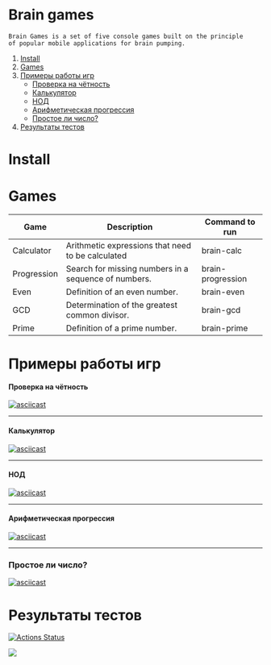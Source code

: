 # Brain games

    Brain Games is a set of five console games built on the principle 
    of popular mobile applications for brain pumping.

1. [Install](#install)
2. [Games](#games)
3. [Примеры работы игр](#exmaple)
    + [Проверка на чётность](#task5)
    + [Калькулятор](#task6)
    + [НОД](#task7)
    + [Арифметическая прогрессия](#task8)
    + [Простое ли число?](#task9)
4. [Результаты тестов](#result)


# <a name="install"> Install

# <a name="games"> Games

| Game | Description | Command to run |
|-----|-----|----|
|Calculator| Arithmetic expressions that need to be calculated| brain-calc|
|Progression| Search for missing numbers in a sequence of numbers.| brain-progression|
|Even|Definition of an even number.|brain-even|
|GCD|Determination of the greatest common divisor.|brain-gcd|
|Prime|Definition of a prime number.|brain-prime|



# <a name="example"> Примеры работы игр

#### <a name="task5"></a> Проверка на чётность
[![asciicast](https://asciinema.org/a/569505.svg)](https://asciinema.org/a/569505)

--------------------------  
#### <a name="task6"></a> Калькулятор
[![asciicast](https://asciinema.org/a/570972.svg)](https://asciinema.org/a/570972)

--------------------------  
#### <a name="task7"></a> НОД
[![asciicast](https://asciinema.org/a/571214.svg)](https://asciinema.org/a/571214)

--------------------------  
#### <a name="task8"></a> Арифметическая прогрессия
[![asciicast](https://asciinema.org/a/571261.svg)](https://asciinema.org/a/571261)

--------------------------  
### <a name="task9"></a> Простое ли число?
[![asciicast](https://asciinema.org/a/571349.svg)](https://asciinema.org/a/571349)


# <a name="result"></a> Результаты тестов 

[![Actions Status](https://github.com/boytsovau/python-project-49/workflows/hexlet-check/badge.svg)](https://github.com/boytsovau/python-project-49/actions)

<a href="https://codeclimate.com/github/boytsovau/python-project-49/maintainability"><img src="https://api.codeclimate.com/v1/badges/1b5c5089f32a03734b29/maintainability" /></a>
